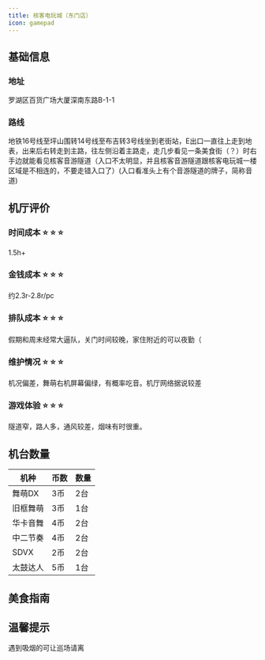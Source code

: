 ```yaml
---
title: 核客电玩城（东门店）
icon: gamepad
---
```


## 基础信息

### 地址

罗湖区百货广场大厦深南东路B-1-1

<ArcadeMap place= "深圳市核客电玩城" />



### 路线

地铁16号线至坪山围转14号线至布吉转3号线坐到老街站，E出口一直往上走到地表，出来后右转走到主路，往左侧沿着主路走，走几步看见一条美食街（？）时右手边就能看见核客音游隧道（入口不太明显，并且核客音游隧道跟核客电玩城一楼区域是不相连的，不要走错入口了）(入口看准头上有个音游隧道的牌子，简称音道)

<NavigateButton place="深圳市核客电玩城" name="深圳市核客电玩城" />

## 机厅评价

### 时间成本 :star: :star: :star:
1.5h+

### 金钱成本 :star: :star: :star:

约2.3r-2.8r/pc

### 排队成本 :star: :star: :star: 

假期和周末经常大逼队，关门时间较晚，家住附近的可以夜勤（

### 维护情况 :star: :star: :star: 
机况偏差，舞萌右机屏幕偏绿，有概率吃音。机厅网络据说较差


### 游戏体验 :star: :star: :star: 
隧道窄，路人多，通风较差，烟味有时很重。

## 机台数量

| 机种 | 币数 | 数量 |
| --- | ---- | ---- |
| 舞萌DX | 3币 | 2台 |
| 旧框舞萌 | 3币 | 1台 |
| 华卡音舞 | 4币 | 2台 |
| 中二节奏 | 4币 | 2台 |
| SDVX | 2币 | 2台 |
| 太鼓达人 | 5币 | 1台 |

## 美食指南

## 温馨提示

遇到吸烟的可让巡场请离